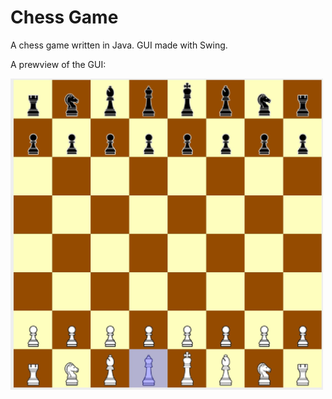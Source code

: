 # Chess Game

A chess game written in Java. GUI made with Swing.


A prewview of the GUI:

<img src="GUI.JPG" alt="drawing" width="500"/>